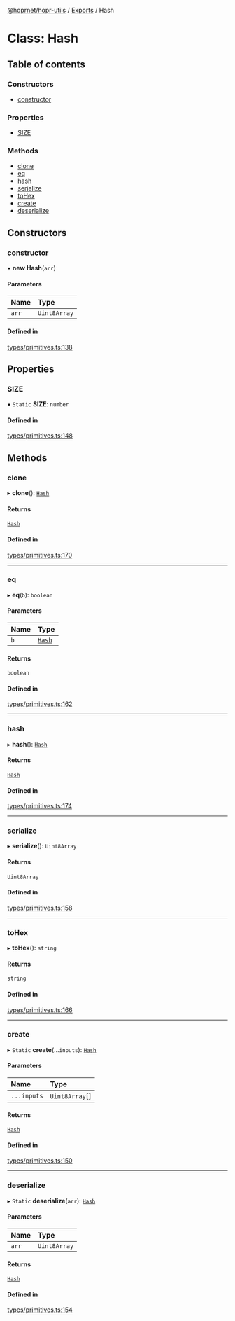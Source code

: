 [@hoprnet/hopr-utils](../README.md) / [Exports](../modules.md) / Hash

# Class: Hash

## Table of contents

### Constructors

- [constructor](Hash.md#constructor)

### Properties

- [SIZE](Hash.md#size)

### Methods

- [clone](Hash.md#clone)
- [eq](Hash.md#eq)
- [hash](Hash.md#hash)
- [serialize](Hash.md#serialize)
- [toHex](Hash.md#tohex)
- [create](Hash.md#create)
- [deserialize](Hash.md#deserialize)

## Constructors

### constructor

• **new Hash**(`arr`)

#### Parameters

| Name | Type |
| :------ | :------ |
| `arr` | `Uint8Array` |

#### Defined in

[types/primitives.ts:138](https://github.com/hoprnet/hoprnet/blob/master/packages/utils/src/types/primitives.ts#L138)

## Properties

### SIZE

▪ `Static` **SIZE**: `number`

#### Defined in

[types/primitives.ts:148](https://github.com/hoprnet/hoprnet/blob/master/packages/utils/src/types/primitives.ts#L148)

## Methods

### clone

▸ **clone**(): [`Hash`](Hash.md)

#### Returns

[`Hash`](Hash.md)

#### Defined in

[types/primitives.ts:170](https://github.com/hoprnet/hoprnet/blob/master/packages/utils/src/types/primitives.ts#L170)

___

### eq

▸ **eq**(`b`): `boolean`

#### Parameters

| Name | Type |
| :------ | :------ |
| `b` | [`Hash`](Hash.md) |

#### Returns

`boolean`

#### Defined in

[types/primitives.ts:162](https://github.com/hoprnet/hoprnet/blob/master/packages/utils/src/types/primitives.ts#L162)

___

### hash

▸ **hash**(): [`Hash`](Hash.md)

#### Returns

[`Hash`](Hash.md)

#### Defined in

[types/primitives.ts:174](https://github.com/hoprnet/hoprnet/blob/master/packages/utils/src/types/primitives.ts#L174)

___

### serialize

▸ **serialize**(): `Uint8Array`

#### Returns

`Uint8Array`

#### Defined in

[types/primitives.ts:158](https://github.com/hoprnet/hoprnet/blob/master/packages/utils/src/types/primitives.ts#L158)

___

### toHex

▸ **toHex**(): `string`

#### Returns

`string`

#### Defined in

[types/primitives.ts:166](https://github.com/hoprnet/hoprnet/blob/master/packages/utils/src/types/primitives.ts#L166)

___

### create

▸ `Static` **create**(...`inputs`): [`Hash`](Hash.md)

#### Parameters

| Name | Type |
| :------ | :------ |
| `...inputs` | `Uint8Array`[] |

#### Returns

[`Hash`](Hash.md)

#### Defined in

[types/primitives.ts:150](https://github.com/hoprnet/hoprnet/blob/master/packages/utils/src/types/primitives.ts#L150)

___

### deserialize

▸ `Static` **deserialize**(`arr`): [`Hash`](Hash.md)

#### Parameters

| Name | Type |
| :------ | :------ |
| `arr` | `Uint8Array` |

#### Returns

[`Hash`](Hash.md)

#### Defined in

[types/primitives.ts:154](https://github.com/hoprnet/hoprnet/blob/master/packages/utils/src/types/primitives.ts#L154)
